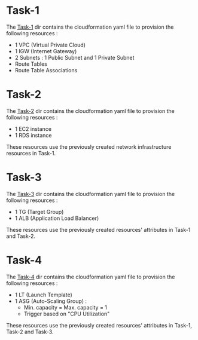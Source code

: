 # Task-1 

The [Task-1](https://github.com/PrajwalP7295/AWS/tree/main/CloudFormation/Task-1) dir contains the cloudformation yaml file to provision the following resources : 
- 1 VPC (Virtual Private Cloud) 
- 1 IGW (Internet Gateway) 
- 2 Subnets : 1 Public Subnet and 1 Private Subnet 
- Route Tables 
- Route Table Associations

# Task-2 

The [Task-2](https://github.com/PrajwalP7295/AWS/tree/main/CloudFormation/Task-2) dir contains the cloudformation yaml file to provision the following resources : 
- 1 EC2 instance 
- 1 RDS instance 

These resources use the previously created network infrastructure resources in Task-1.

# Task-3 

The [Task-3](https://github.com/PrajwalP7295/AWS/tree/main/CloudFormation/Task-3) dir contains the cloudformation yaml file to provision the following resources :
- 1 TG (Target Group)
- 1 ALB (Application Load Balancer)

These resources use the previously created resources' attributes in Task-1 and Task-2.

# Task-4

The [Task-4](https://github.com/PrajwalP7295/AWS/tree/main/CloudFormation/Task-4) dir contains the cloudformation yaml file to provision the following resources :
- 1 LT (Launch Template)
- 1 ASG (Auto-Scaling Group) : 
    - Min. capacity = Max. capacity = 1
    - Trigger based on "CPU Utilization" 
    
These resources use the previously created resources' attributes in Task-1, Task-2 and Task-3.